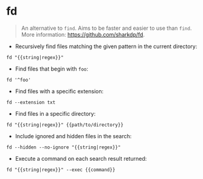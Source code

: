 # fd

> An alternative to `find`.
> Aims to be faster and easier to use than `find`.
> More information: <https://github.com/sharkdp/fd>.

- Recursively find files matching the given pattern in the current directory:

`fd "{{string|regex}}"`

- Find files that begin with `foo`:

`fd '^foo'`

- Find files with a specific extension:

`fd --extension txt`

- Find files in a specific directory:

`fd "{{string|regex}}" {{path/to/directory}}`

- Include ignored and hidden files in the search:

`fd --hidden --no-ignore "{{string|regex}}"`

- Execute a command on each search result returned:

`fd "{{string|regex}}" --exec {{command}}`
